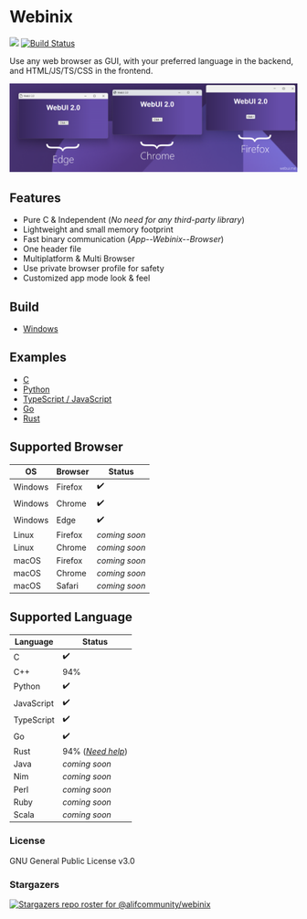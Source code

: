 # Webinix

<img src="https://img.shields.io/circleci/project/github/badges/shields/master"> [![Build Status](https://img.shields.io/github/issues/alifcommunity/webinix.svg?branch=master)](https://github.com/alifcommunity/webinix)

Use any web browser as GUI, with your preferred language in the backend, and HTML/JS/TS/CSS in the frontend.

![ScreenShot](screenshot.png)

## Features

- Pure C & Independent (*No need for any third-party library*)
- Lightweight and small memory footprint
- Fast binary communication (*App--Webinix--Browser*)
- One header file
- Multiplatform & Multi Browser
- Use private browser profile for safety
- Customized app mode look & feel

## Build

 - [Windows](https://github.com/alifcommunity/webinix/tree/main/build/Windows)

## Examples

 - [C](https://github.com/alifcommunity/webinix/tree/main/examples/C)
 - [Python](https://github.com/alifcommunity/webinix/tree/main/examples/Python)
 - [TypeScript / JavaScript](https://github.com/alifcommunity/webinix/tree/main/examples/TypeScript)
 - [Go](https://github.com/alifcommunity/webinix/tree/main/examples/Go/hello_world)
 - [Rust](https://github.com/alifcommunity/webinix/tree/main/examples/Rust/hello_world)

## Supported Browser

| OS | Browser | Status |
| ------ | ------ | ------ |
| Windows | Firefox | ✔️ |
| Windows | Chrome | ✔️ |
| Windows | Edge | ✔️ |
| Linux | Firefox | *coming soon* |
| Linux | Chrome | *coming soon* |
| macOS | Firefox | *coming soon* |
| macOS | Chrome | *coming soon* |
| macOS | Safari | *coming soon* |

## Supported Language

| Language | Status |
| ------ | ------ |
| C | ✔️ |
| C++ | 94% |
| Python | ✔️ |
| JavaScript | ✔️ |
| TypeScript | ✔️ |
| Go | ✔️ |
| Rust | 94% (*[Need help](https://github.com/alifcommunity/webinix/issues/24)*) |
| Java | *coming soon* |
| Nim | *coming soon* |
| Perl | *coming soon* |
| Ruby | *coming soon* |
| Scala | *coming soon* |

### License

GNU General Public License v3.0

### Stargazers

[![Stargazers repo roster for @alifcommunity/webinix](https://reporoster.com/stars/alifcommunity/webinix)](https://github.com/alifcommunity/webinix/stargazers)
